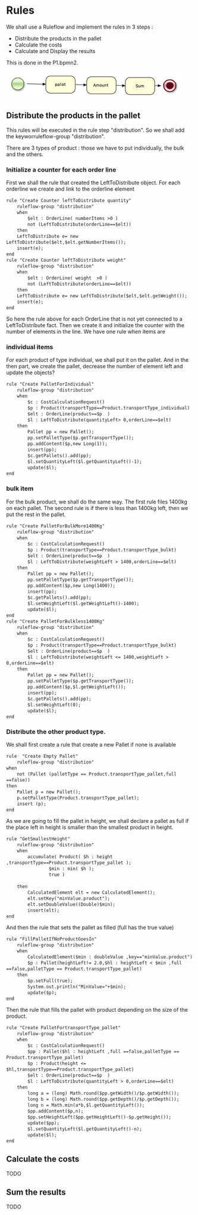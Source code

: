 # Rules

We shall use a Ruleflow and implement the rules in 3 steps : 
* Distribute the products in the pallet
* Calculate the costs
* Calculate and Display the results

This is done in the P1.bpmn2. 

![](ruleflow.png)

## Distribute the products in the pallet

This rules will be executed in the rule step "distribution". So we shall add the keyworruleflow-group "distribution".

There are 3 types of product : those we have to put individually, the bulk and the others.

### Initialize a counter for each order line

First we shall the rule that created the LeftToDistribute object. 
For each orderline we create and link to the orderline element 
```
rule "Create Counter leftToDistribute quantity"
	ruleflow-group "distribution"
    when
  		$elt : OrderLine( numberItems >0 )
  		not (LeftToDistribute(orderLine==$elt))
    then
  	LeftToDistribute e= new LeftToDistribute($elt,$elt.getNumberItems());
  	insert(e);
end
rule "Create Counter leftToDistribute weight"
	ruleflow-group "distribution"
    when
  		$elt : OrderLine( weight  >0 )
  		not (LeftToDistribute(orderLine==$elt))
    then
  	LeftToDistribute e= new LeftToDistribute($elt,$elt.getWeight());
  	insert(e);
end

```
So here the rule above for each OrderLine that is not yet connected to a LeftToDistribute fact. 
Then we create it and initialize the counter with the number of elements in the line.
We have one rule when items are 

### individual items

For each product of type individual, we shall put it on the pallet. 
And in the then part, we create the pallet, decrease the number of element left and update the objects?

```
rule "Create PalletForIndividual"
	ruleflow-group "distribution"
    when
    	$c : CostCalculationRequest()
    	$p : Product(transportType==Product.transportType_individual)
  		$elt : OrderLine(product==$p  )		
  		$l : LeftToDistribute(quantityLeft> 0,orderLine==$elt)
    then
  		Pallet pp = new Pallet();
  		pp.setPalletType($p.getTransportType());
  		pp.addContent($p,new Long(1));
  		insert(pp);
  		$c.getPallets().add(pp);
  		$l.setQuantityLeft($l.getQuantityLeft()-1);
  		update($l);
end
```

### bulk item

For the bulk product, we shall do the same way. 
The first rule files 1400kg on each pallet.
The second rule is if there is less than 1400kg left, then we put the rest in the pallet.

```
rule "Create PalletForBulkMore1400Kg"
	ruleflow-group "distribution"
    when
    	$c : CostCalculationRequest()
    	$p : Product(transportType==Product.transportType_bulkt)
  		$elt : OrderLine(product==$p  )		
  		$l : LeftToDistribute(weightLeft > 1400,orderLine==$elt)
    then
  		Pallet pp = new Pallet();
  		pp.setPalletType($p.getTransportType());
  		pp.addContent($p,new Long(1400));
  		insert(pp);
  		$c.getPallets().add(pp);
  		$l.setWeightLeft($l.getWeightLeft()-1400);
  		update($l);
end
rule "Create PalletForBulkless1400Kg"
	ruleflow-group "distribution"
    when
    	$c : CostCalculationRequest()
    	$p : Product(transportType==Product.transportType_bulkt)
  		$elt : OrderLine(product==$p  )		
  		$l : LeftToDistribute(weightLeft <= 1400,weightLeft > 0,orderLine==$elt)
    then
  		Pallet pp = new Pallet();
  		pp.setPalletType($p.getTransportType());
  		pp.addContent($p,$l.getWeightLeft());
  		insert(pp);
  		$c.getPallets().add(pp);
  		$l.setWeightLeft(0);
  		update($l);
end
```

### Distribute the other product type.
We shall first create a rule that create a new Pallet if none is available

```
rule  "Create Empty Pallet"
	ruleflow-group "distribution"
when
	not (Pallet (palletType == Product.transportType_pallet,full ==false))
then
	Pallet p = new Pallet();
	p.setPalletType(Product.transportType_pallet);
	insert (p);
end

```

As we are going to fill the pallet in height, we shall declare a pallet as full if the place left in height is smaller than the smallest product in height.

```
rule "GetSmallestHeight"
	ruleflow-group "distribution"
    when   
    	accumulate( Product( $h : height ,transportType==Product.transportType_pallet );
                $min : min( $h );
                true )
               
    then
    	CalculatedElement elt = new CalculatedElement();
    	elt.setKey("minValue.product");   	
    	elt.setDoubleValue((Double)$min);
    	insert(elt);
end

```

And then the rule that sets the pallet as filled (full has the true value)

```
rule "FillPalletIfNoProductGoesIn"
	ruleflow-group "distribution"
    when   
    	CalculatedElement($min : doubleValue ,key=="minValue.product")
        $p : Pallet(heightLeft!= 2.0,$hl : heightLeft < $min ,full ==false,palletType == Product.transportType_pallet) 
    then
    	$p.setFull(true);
    	System.out.println("MinValue="+$min);
    	update($p);
end

```

Then the rule that fills the pallet with product depending on the size of the product.

```
rule "Create PalletFortransportType_pallet"
	ruleflow-group "distribution"
    when
    	$c : CostCalculationRequest()
    	$pp : Pallet($hl : heightLeft ,full ==false,palletType == Product.transportType_pallet)
    	$p : Product(height <= $hl,transportType==Product.transportType_pallet)
  		$elt : OrderLine(product==$p  )		
  		$l : LeftToDistribute(quantityLeft > 0,orderLine==$elt)
    then
  		long a = (long) Math.round($pp.getWidth()/$p.getWidth());
  		long b = (long) Math.round($pp.getDepth()/$p.getDepth());
  		long n = Math.min(a*b,$l.getQuantityLeft());
  		$pp.addContent($p,n);
  		$pp.setHeightLeft($pp.getHeightLeft()-$p.getHeight());
  		update($pp);
  		$l.setQuantityLeft($l.getQuantityLeft()-n);
  		update($l);
end
```

## Calculate the costs

TODO

## Sum the results

TODO
